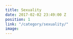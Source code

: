 ```yaml
---
title: Sexuality
date: 2017-02-02 23:49:00 Z
position: 1
link: "/category/sexuality/"
image: 
---
```


